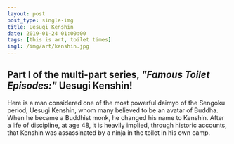 ```yaml
---
layout: post
post_type: single-img
title: Uesugi Kenshin
date: 2019-01-24 01:00:00
tags: [this is art, toilet times]
img1: /img/art/kenshin.jpg
---
```

## Part I of the multi-part series, *"Famous Toilet Episodes:"* Uesugi Kenshin!

Here is a man considered one of the most powerful daimyo of the Sengoku period, Uesugi Kenshin, whom many believed to be an avatar of Buddha. When he became a Buddhist monk, he changed his name to Kenshin. After a life of discipline, at age 48, it is heavily implied, through historic accounts, that Kenshin was assassinated by a ninja in the toilet in his own camp.
